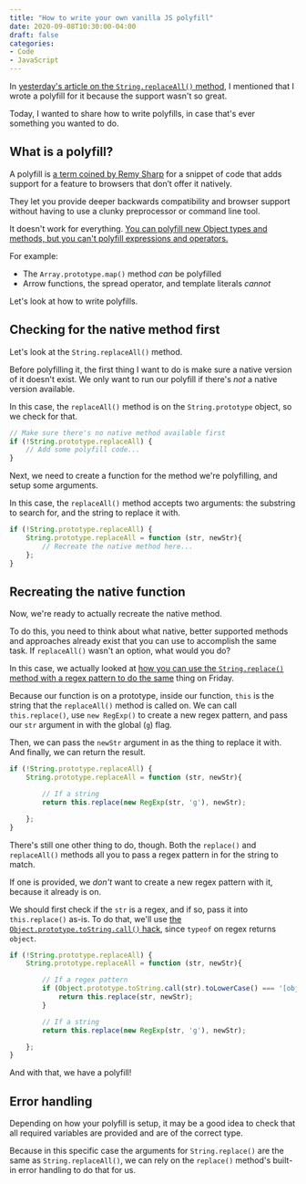 ```yaml
---
title: "How to write your own vanilla JS polyfill"
date: 2020-09-08T10:30:00-04:00
draft: false
categories:
- Code
- JavaScript
---
```


In [yesterday's article on the `String.replaceAll()` method](/how-to-replace-all-instances-of-a-string-with-another-with-vanilla-js/), I mentioned that I wrote a polyfill for it because the support wasn't so great.

Today, I wanted to share how to write polyfills, in case that's ever something you wanted to do.

## What is a polyfill?

A polyfill is [a term coined by Remy Sharp](https://remysharp.com/2010/10/08/what-is-a-polyfill) for a snippet of code that adds support for a feature to browsers that don’t offer it natively.

They let you provide deeper backwards compatibility and browser support without having to use a clunky preprocessor or command line tool.

It doesn't work for everything. [You can polyfill new Object types and methods, but you can't polyfill expressions and operators.](/what-can-and-cant-be-polyfilled-in-vanilla-js/)

For example:

- The `Array.prototype.map()` method *can* be polyfilled
- Arrow functions, the spread operator, and template literals *cannot*

Let's look at how to write polyfills.

## Checking for the native method first

Let's look at the `String.replaceAll()` method.

Before polyfilling it, the first thing I want to do is make sure a native version of it doesn't exist. We only want to run our polyfill if there's *not* a native version available.

In this case, the `replaceAll()` method is on the `String.prototype` object, so we check for that.

```js
// Make sure there's no native method available first
if (!String.prototype.replaceAll) {
	// Add some polyfill code...
}
```

Next, we need to create a function for the method we're polyfilling, and setup some arguments.

In this case, the `replaceAll()` method accepts two arguments: the substring to search for, and the string to replace it with.

```js
if (!String.prototype.replaceAll) {
	String.prototype.replaceAll = function (str, newStr){
		// Recreate the native method here...
	};
}
```

## Recreating the native function

Now, we're ready to actually recreate the native method.

To do this, you need to think about what native, better supported methods and approaches already exist that you can use to accomplish the same task. If `replaceAll()` wasn't an option, what would you do?

In this case, we actually looked at [how you can use the `String.replace()` method with a regex pattern to do the same](/how-to-replace-a-section-of-a-string-with-another-one-with-vanilla-js/) thing on Friday.

Because our function is on a prototype, inside our function, `this` is the string that the `replaceAll()` method is called on. We can call `this.replace()`, use `new RegExp()` to create a new regex pattern, and pass our `str` argument in with the global (`g`) flag.

Then, we can pass the `newStr` argument in as the thing to replace it with. And finally, we can return the result.

```js
if (!String.prototype.replaceAll) {
	String.prototype.replaceAll = function (str, newStr){

		// If a string
		return this.replace(new RegExp(str, 'g'), newStr);

	};
}
```

There's still one other thing to do, though. Both the `replace()` and `replaceAll()` methods all you to pass a regex pattern in for the string to match.

If one is provided, we *don't* want to create a new regex pattern with it, because it already is on.

We should first check if the `str` is a regex, and if so, pass it into `this.replace()` as-is. To do that, we'll use [the `Object.prototype.toString.call()` hack](/true-type-checking-with-vanilla-js/), since `typeof` on regex returns `object`.

```js
if (!String.prototype.replaceAll) {
	String.prototype.replaceAll = function (str, newStr){

		// If a regex pattern
		if (Object.prototype.toString.call(str).toLowerCase() === '[object regexp]') {
			return this.replace(str, newStr);
		}

		// If a string
		return this.replace(new RegExp(str, 'g'), newStr);

	};
}
```

And with that, we have a polyfill!

## Error handling

Depending on how your polyfill is setup, it may be a good idea to check that all required variables are provided and are of the correct type.

Because in this specific case the arguments for `String.replace()` are the same as `String.replaceAll()`, we can rely on the `replace()` method's built-in error handling to do that for us.